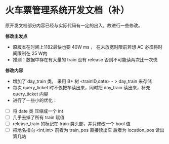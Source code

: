 # 火车票管理系统开发文档（补）

原开发文档部分内容已经与实际代码有一定的出入，故进行一些修改。



**修改出发点**

- 原版本在时间上1182最快也要 40W ms ， 在未放宽时限前若想 AC 必须将时间限制在 25 W内
- 推测：数据中存在有大量的 train 没有 release 否则不可能读两次比一次快



**修改内容**

- 增加了 day_train 类， 采用 B+ 树 <trainID,date> - > day_train 来存储
- 每次 query_ticket 时不仅把车读出来，同时把 day_train 读出来，补充 query_ticket 内容
- 进行了一些小的优化：

- [ ] 将 date 类 压缩成一个 int
- [ ] 几乎去掉了所有 train 赋值
- [ ] release_train 的标记在 train 类头部，并只修改一个 bool 值
- [ ] 把地名指向 <int,int>  前者为 train_pos 直接读出车 后者为 location_pos 读出第几站